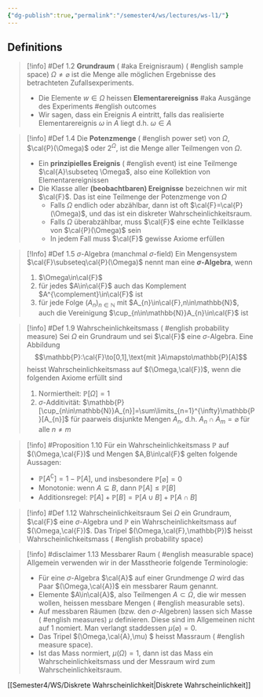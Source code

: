```yaml
---
{"dg-publish":true,"permalink":"/semester4/ws/lectures/ws-l1/"}
---
```


## Definitions
>[!info] #Def 1.2 **Grundraum** ( #aka Ereignisraum) ( #english sample space)
>$\Omega \ne\varnothing$ ist die Menge alle möglichen Ergebnisse des betrachteten Zufallsexperiments.
>- Die Elemente $w\in\Omega$ heissen **Elementarereigniss** #aka Ausgänge des Experiments #english outcomes
>- Wir sagen, dass ein Ereignis $A$ eintritt, falls das realisierte Elementarereignis $\omega$ in $A$ liegt d.h. $\omega\in A$


>[!info] #Def 1.4 Die **Potenzmenge** ( #english power set) 
>von $\Omega$, $\cal{P}(\Omega)$ oder $2^{\Omega}$, ist die Menge aller Teilmengen von $\Omega$.
>- Ein **prinzipielles Ereignis** ( #english event) ist eine Teilmenge $\cal{A}\subseteq \Omega$, also eine Kollektion von Elementarereignissen
>- Die Klasse aller **(beobachtbaren) Ereignisse** bezeichnen wir mit $\cal{F}$. Das ist eine Teilmenge der Potenzmenge von $\Omega$
>	- Falls $\Omega$ endlich oder abzählbar, dann ist oft $\cal{F}=\cal{P}(\Omega)$, und das ist ein diskreter Wahrscheinlichkeitsraum.
>	- Falls $\Omega$ überabzählbar, muss $\cal{F}$ eine echte Teilklasse von $\cal{P}(\Omega)$ sein
>	- In jedem Fall muss $\cal{F}$ gewisse Axiome erfüllen 

>[!Info] #Def 1.5 $\sigma$-Algebra (manchmal $\sigma$-field)
>Ein Mengensystem $\cal{F}\subseteq\cal{P}(\Omega)$ nennt man eine **$\sigma$-Algebra**, wenn
>1. $\Omega\in\cal{F}$
>2. für jedes $A\in\cal{F}$ auch das Komplement $A^{\complement}\in\cal{F}$ ist
>3. für jede Folge $(A_{n})_{n\in\mathbb{N}}$ mit $A_{n}\in\cal{F},n\in\mathbb{N}$, auch die Vereinigung $\cup_{n\in\mathbb{N}}A_{n}\in\cal{F}$ ist

>[!info] #Def 1.9 Wahrscheinlichkeitsmass ( #english probability measure)
>Sei $\Omega$ ein Grundraum und sei $\cal{F}$ eine $\sigma$-Algebra. Eine Abbildung 
>$$\mathbb{P}:\cal{F}\to[0,1],\text{mit }A\mapsto\mathbb{P}[A]$$
>heisst Wahrscheinlichkeitsmass auf $(\Omega,\cal{F})$, wenn die folgenden Axiome erfüllt sind
>1. Normiertheit: $\mathbb{P}[\Omega]=1$
>2. $\sigma$-Additivität: $\mathbb{P}[\cup_{n\in\mathbb{N}}A_{n}]=\sum\limits_{n=1}^{\infty}\mathbb{P}[A_{n}]$ für paarweis disjunkte Mengen $A_{n}$, d.h. $A_{n}\cap A_{m}=\varnothing$ für alle $n\ne m$

>[!info] #Proposition 1.10 
>Für ein Wahrscheinlichkeitsmass $\mathbb{P}$ auf $(\Omega,\cal{F})$ und Mengen $A,B\in\cal{F}$ gelten folgende Aussagen:
>- $\mathbb{P}[A^{\complement}]=1-\mathbb{P}[A]$, und insbesondere $\mathbb{P}[\varnothing]=0$
>- Monotonie: wenn $A\subseteq B$, dann $\mathbb{P}[A]\leq \mathbb{P}[B]$
>- Additionsregel: $\mathbb{P}[A]+\mathbb{P}[B]=\mathbb{P}[A\cup B]+\mathbb{P}[A\cap B]$

>[!info] #Def 1.12 Wahrscheinlichkeitsraum
>Sei $\Omega$ ein Grundraum, $\cal{F}$ eine $\sigma$-Algebra und $\mathbb{P}$ ein Wahrscheinlichkeitsmass auf $(\Omega,\cal{F})$. Das Tripel $(\Omega,\cal{F},\mathbb{P})$ heisst  Wahrscheinlichkeitsmass ( #english probability space)

>[!info] #disclaimer 1.13 Messbarer Raum ( #english measurable space)
>Allgemein verwenden wir in der Masstheorie folgende Terminologie:
>- Für eine $\sigma$-Algebra $\cal{A}$ auf einer Grundmenge $\Omega$ wird das Paar $(\Omega,\cal{A})$ ein messbarer Raum genannt.
>- Elemente $A\in\cal{A}$, also Teilmengen $A\subset \Omega$, die wir messen wollen, heissen messbare Mengen ( #english measurable sets).
>- Auf messbaren Räumen (bzw. den $\sigma$-Algebren) lassen sich Masse ( #english measures) $\mu$ definieren. Diese sind im Allgemeinen nicht auf $1$ nomiert. Man verlangt staddessen $\mu(\varnothing)=0$.
>- Das Tripel $(\Omega,\cal{A},\mu) $ heisst Massraum ( #english measure space).
>- Ist das Mass normiert, $\mu(\Omega)=1$, dann ist das Mass ein Wahrscheinlichkeitsmass und der Messraum wird zum Wahrscheinlichkeitsraum.

[[Semester4/WS/Diskrete Wahrscheinlichkeit\|Diskrete Wahrscheinlichkeit]]